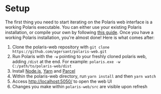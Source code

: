# Setup

The first thing you need to start iterating on the Polaris web interface is a working Polaris executable. You can either use your existing Polaris installation, or compile your own by following [this guide](https://github.com/agersant/polaris/blob/master/CONTRIBUTING.md). Once you have a working Polaris installation, you're almost done! Here is what comes after:

1. Clone the polaris-web repository with `git clone https://github.com/agersant/polaris-web.git`
2. Run Polaris with the `-w` pointing to your freshly cloned polaris web, adding `/dist` at the end. For example: `polaris.exe -w C:/path/to/polaris-web/dist`
3. Install [Node.js](https://nodejs.org), [Yarn](https://yarnpkg.com/) and [Parcel](https://parceljs.org/)
4. Within the polaris-web directory, run `yarn install` and then `yarn watch`
5. Access [http://localhost:5050/](http://localhost:5050/) to open the web UI
6. Changes you make within `polaris-web/src` are visible upon refresh
